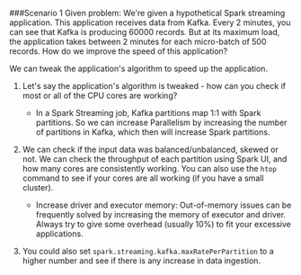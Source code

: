 ###Scenario 1
Given problem: We're given a hypothetical Spark streaming application. This application receives data from Kafka. Every 2 minutes, you can see that Kafka is producing 60000 records. But at its maximum load, the application takes between 2 minutes for each micro-batch of 500 records. How do we improve the speed of this application?

We can tweak the application's algorithm to speed up the application.

1. Let's say the application's algorithm is tweaked - how can you check if most or all of the CPU cores are working?
   * In a Spark Streaming job, Kafka partitions map 1:1 with Spark partitions. So we can increase Parallelism by increasing the number of partitions in Kafka, which then will increase Spark partitions.

2. We can check if the input data was balanced/unbalanced, skewed or not. We can check the throughput of each partition using Spark UI, and how many cores are consistently working. You can also use the ```htop``` command to see if your cores are all working (if you have a small cluster).
   * Increase driver and executor memory: Out-of-memory issues can be frequently solved by increasing the memory of executor and driver. Always try to give some overhead (usually 10%) to fit your excessive applications.

3. You could also set ```spark.streaming.kafka.maxRatePerPartition``` to a higher number and see if there is any increase in data ingestion.